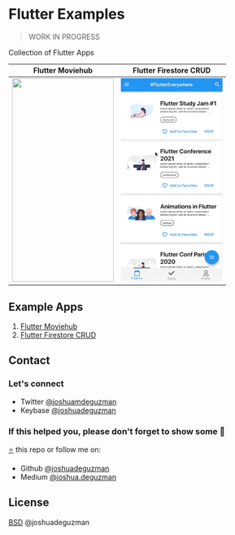 # Flutter Examples

> WORK IN PROGRESS

Collection of Flutter Apps

|Flutter Moviehub|Flutter Firestore CRUD|
|---|---|
|<img src="flutter_moviehub/.github/demo_1.gif" width="200" height="400" />|<img src="flutter_firestore_crud/.github/demo_1.gif" width="200" height="400" />|

## Example Apps
1. [Flutter Moviehub](https://github.com/joshuadeguzman/flutter-examples/tree/flutter_moviehub)
2. [Flutter Firestore CRUD](https://github.com/joshuadeguzman/flutter-examples/tree/flutter_firestore_crud)

## Contact

### Let's connect

- Twitter [@joshuamdeguzman](https://twitter.com/joshuadeguzman)
- Keybase [@joshuadeguzman](https://keybase.io/joshuadeguzman)

### If this helped you, please don't forget to show some 💙

[⭐](https://github.com/joshuadeguzman/flutter-examples/stargazers) this repo or follow me on:
- Github [@joshuadeguzman](https://github.com/joshuadeguzman)
- Medium [@joshua.deguzman](https://medium.com/@joshua.deguzman)

## License

[BSD](LICENSE.md) @joshuadeguzman